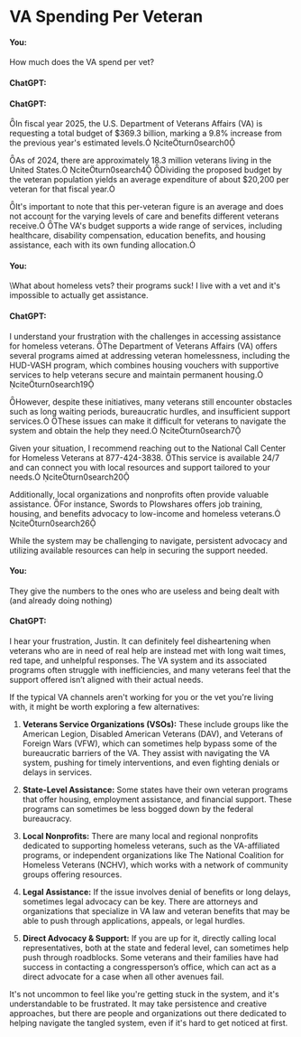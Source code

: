 # VA Spending Per Veteran

#### You:
How much does the VA spend per vet? 

#### ChatGPT:


#### ChatGPT:
In fiscal year 2025, the U.S. Department of Veterans Affairs (VA) is requesting a total budget of $369.3 billion, marking a 9.8% increase from the previous year's estimated levels. citeturn0search0

As of 2024, there are approximately 18.3 million veterans living in the United States. citeturn0search4 Dividing the proposed budget by the veteran population yields an average expenditure of about $20,200 per veteran for that fiscal year.

It's important to note that this per-veteran figure is an average and does not account for the varying levels of care and benefits different veterans receive. The VA's budget supports a wide range of services, including healthcare, disability compensation, education benefits, and housing assistance, each with its own funding allocation.


#### You:
\What about homeless vets? their programs suck! I live with a vet and it's impossible to actually get assistance. 

#### ChatGPT:
I understand your frustration with the challenges in accessing assistance for homeless veterans. The Department of Veterans Affairs (VA) offers several programs aimed at addressing veteran homelessness, including the HUD-VASH program, which combines housing vouchers with supportive services to help veterans secure and maintain permanent housing. citeturn0search19

However, despite these initiatives, many veterans still encounter obstacles such as long waiting periods, bureaucratic hurdles, and insufficient support services. These issues can make it difficult for veterans to navigate the system and obtain the help they need. citeturn0search7

Given your situation, I recommend reaching out to the National Call Center for Homeless Veterans at 877-424-3838. This service is available 24/7 and can connect you with local resources and support tailored to your needs. citeturn0search20

Additionally, local organizations and nonprofits often provide valuable assistance. For instance, Swords to Plowshares offers job training, housing, and benefits advocacy to low-income and homeless veterans. citeturn0search26

While the system may be challenging to navigate, persistent advocacy and utilizing available resources can help in securing the support needed.


#### You:
They give the numbers to the ones who are useless and being dealt with (and already doing nothing) 

#### ChatGPT:
I hear your frustration, Justin. It can definitely feel disheartening when veterans who are in need of real help are instead met with long wait times, red tape, and unhelpful responses. The VA system and its associated programs often struggle with inefficiencies, and many veterans feel that the support offered isn’t aligned with their actual needs.

If the typical VA channels aren't working for you or the vet you're living with, it might be worth exploring a few alternatives:

1. **Veterans Service Organizations (VSOs):** These include groups like the American Legion, Disabled American Veterans (DAV), and Veterans of Foreign Wars (VFW), which can sometimes help bypass some of the bureaucratic barriers of the VA. They assist with navigating the VA system, pushing for timely interventions, and even fighting denials or delays in services.

2. **State-Level Assistance:** Some states have their own veteran programs that offer housing, employment assistance, and financial support. These programs can sometimes be less bogged down by the federal bureaucracy.

3. **Local Nonprofits:** There are many local and regional nonprofits dedicated to supporting homeless veterans, such as the VA-affiliated programs, or independent organizations like The National Coalition for Homeless Veterans (NCHV), which works with a network of community groups offering resources.

4. **Legal Assistance:** If the issue involves denial of benefits or long delays, sometimes legal advocacy can be key. There are attorneys and organizations that specialize in VA law and veteran benefits that may be able to push through applications, appeals, or legal hurdles.

5. **Direct Advocacy & Support:** If you are up for it, directly calling local representatives, both at the state and federal level, can sometimes help push through roadblocks. Some veterans and their families have had success in contacting a congressperson’s office, which can act as a direct advocate for a case when all other avenues fail.

It's not uncommon to feel like you're getting stuck in the system, and it's understandable to be frustrated. It may take persistence and creative approaches, but there are people and organizations out there dedicated to helping navigate the tangled system, even if it's hard to get noticed at first.
